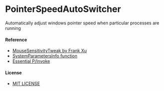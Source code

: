 # PointerSpeedAutoSwitcher
Automatically adjust windows pointer speed when particular processes are running

#### Reference
* [MouseSensitivityTweak by Frank Xu](https://github.com/northbright/MouseSensitivityTweak)
* [SystemParametersInfo function](https://msdn.microsoft.com/en-us/library/windows/desktop/ms724947(v=vs.85).aspx)
* [Essential P/Invoke](https://www.codeproject.com/Articles/12121/Essential-P-Invoke)

#### License
* [MIT LICENSE](./LICENSE)
